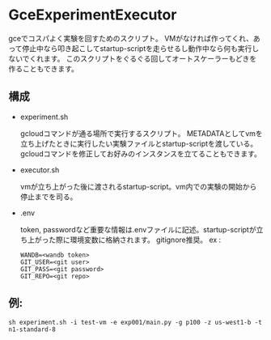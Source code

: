 # GceExperimentExecutor
 gceでコスパよく実験を回すためのスクリプト。
 VMがなければ作ってくれ、あって停止中なら叩き起こしてstartup-scriptを走らせるし動作中なら何も実行しないでくれます。
 このスクリプトをぐるぐる回してオートスケーラーもどきを作ることもできます。

## 構成

- experiment.sh
  
  gcloudコマンドが通る場所で実行するスクリプト。
  METADATAとしてvmを立ち上げたときに実行したい実験ファイルとstartup-scriptを渡している。
  gcloudコマンドを修正してお好みのインスタンスを立てることもできます。

- executor.sh

  vmが立ち上がった後に渡されるstartup-script。vm内での実験の開始から停止までを司る。

- .env
  
  token, passwordなど重要な情報は.envファイルに記述。startup-scriptが立ち上がった際に環境変数に格納されます。
  gitignore推奨。
  ex :
  ```
  WANDB=<wandb token>
  GIT_USER=<git user>
  GIT_PASS=<git password>
  GIT_REPO=<git repo>
  ```


## 例: 
```sh experiment.sh -i test-vm -e exp001/main.py -g p100 -z us-west1-b -t n1-standard-8```